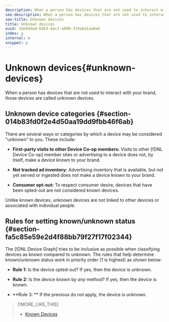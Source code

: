 ```yaml
---
description: When a person has devices that are not used to interact with your brand, those devices are called unknown devices.
seo-description: When a person has devices that are not used to interact with your brand, those devices are called unknown devices.
seo-title: Unknown devices
title: Unknown devices
uuid: 18e69dad-bdb3-4ac1-a690-374aba1aa0a6
index: y
internal: n
snippet: y
---
```


# Unknown devices{#unknown-devices}

When a person has devices that are not used to interact with your brand, those devices are called unknown devices.

## Unknown device categories {#section-014b83fd0f2e4d50aa19dd9fbb46f6ab}

There are several ways or categories by which a device may be considered "unknown" to you. These include:

* **First-party visits to other Device Co-op members:** Visits to other [!DNL Device Co-op] member sites or advertising to a device does not, by itself, make a device known to your brand. 

* **Not tracked ad inventory:** Advertising inventory that is available, but not yet served or ingested does not make a device known to your brand. 
* **Consumer opt-out:** To respect consumer desire, devices that have been opted-out are not considered known devices.

Unlike known devices, unknown devices are not linked to other devices or associated with individual people.

## Rules for setting known/unknown status {#section-fa5c85e59e2d4f88bb79f27f17f02344}

The [!DNL Device Graph] tries to be inclusive as possible when classifying devices as known compared to unknown. The rules that help determine known/unknown status work in priority order (1 is highest) as shown below:

* **Rule 1:** Is the device opted-out? If yes, then the device is unknown. 
* **Rule 2:** Is the device known by *any* method? If yes, then the device is known. 

* **Rule 3: ** If the previous do not apply, the device is unknown.

>[!MORE_LIKE_THIS]
>
>* [Known Devices](../mcdc-processes/mcdc-known-device.md#concept-8e87c276819a48bfac5cef10b45216d1)
